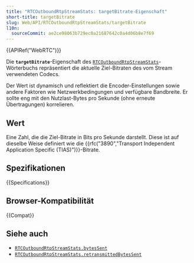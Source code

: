```yaml
---
title: "RTCOutboundRtpStreamStats: targetBitrate-Eigenschaft"
short-title: targetBitrate
slug: Web/API/RTCOutboundRtpStreamStats/targetBitrate
l10n:
  sourceCommit: ae2ce98063b729ec0a21687642c0a4d06b8e7f69
---
```


{{APIRef("WebRTC")}}

Die **`targetBitrate`**-Eigenschaft des [`RTCOutboundRtpStreamStats`](/de/docs/Web/API/RTCOutboundRtpStreamStats)-Wörterbuchs repräsentiert die aktuelle Ziel-Bitraten des vom Stream verwendeten Codecs.

Der Wert ist dynamisch und reflektiert die Encoder-Einstellungen sowie andere Faktoren wie Netzwerkbedingungen und verfügbare Bandbreite. Er sollte eng mit den Nutzlast-Bytes pro Sekunde (ohne erneute Übertragungen) korrelieren.

## Wert

Eine Zahl, die die Ziel-Bitrate in Bits pro Sekunde darstellt. Diese ist auf dieselbe Weise definiert wie die {{rfc("3890","Transport Independent Application Specific (TIAS)")}}-Bitrate.

## Spezifikationen

{{Specifications}}

## Browser-Kompatibilität

{{Compat}}

## Siehe auch

- [`RTCOutboundRtpStreamStats.bytesSent`](/de/docs/Web/API/RTCOutboundRtpStreamStats/bytesSent)
- [`RTCOutboundRtpStreamStats.retransmittedBytesSent`](/de/docs/Web/API/RTCOutboundRtpStreamStats/retransmittedBytesSent)
